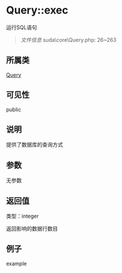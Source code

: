 # Query::exec

运行SQL语句

> *文件信息* suda\core\Query.php: 26~263

## 所属类 

[Query](../Query.md)

## 可见性

 public 

## 说明

提供了数据库的查询方式



## 参数


无参数


## 返回值

类型：integer

 返回影响的数据行数目



## 例子

example